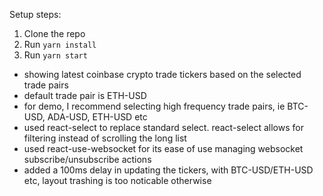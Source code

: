 Setup steps:

1. Clone the repo
2. Run `yarn install`
3. Run `yarn start`

- showing latest coinbase crypto trade tickers based on the selected trade pairs
- default trade pair is ETH-USD
- for demo, I recommend selecting high frequency trade pairs, ie BTC-USD, ADA-USD, ETH-USD etc
- used react-select to replace standard select. react-select allows for filtering instead of scrolling
  the long list
- used react-use-websocket for its ease of use managing websocket subscribe/unsubscribe actions
- added a 100ms delay in updating the tickers, with BTC-USD/ETH-USD etc, layout trashing is too
  noticable otherwise